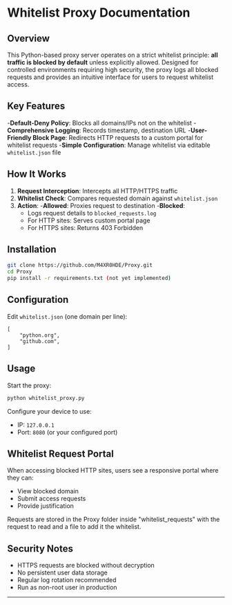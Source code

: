 # Whitelist Proxy Documentation

## Overview
This Python-based proxy server operates on a strict whitelist principle: **all traffic is blocked by default** unless explicitly allowed. Designed for controlled environments requiring high security, the proxy logs all blocked requests and provides an intuitive interface for users to request whitelist access.

## Key Features
-**Default-Deny Policy**: Blocks all domains/IPs not on the whitelist
-**Comprehensive Logging**: Records timestamp, destination URL
-**User-Friendly Block Page**: Redirects HTTP requests to a custom portal for whitelist requests
-**Simple Configuration**: Manage whitelist via editable `whitelist.json` file

## How It Works
1. **Request Interception**: Intercepts all HTTP/HTTPS traffic
2. **Whitelist Check**: Compares requested domain against `whitelist.json`
3. **Action**:
   -**Allowed**: Proxies request to destination
   -**Blocked**:
     - Logs request details to `blocked_requests.log`
     - For HTTP sites: Serves custom portal page
     - For HTTPS sites: Returns 403 Forbidden

## Installation
```bash
git clone https://github.com/M4XR0HDE/Proxy.git
cd Proxy
pip install -r requirements.txt (not yet implemented)
```

## Configuration
Edit `whitelist.json` (one domain per line):
```
[
    "python.org",
    "github.com",
]
```

## Usage
Start the proxy:
```bash
python whitelist_proxy.py
```

Configure your device to use:
- IP: `127.0.0.1`
- Port: `8080` (or your configured port)

## Whitelist Request Portal
When accessing blocked HTTP sites, users see a responsive portal where they can:
- View blocked domain
- Submit access requests
- Provide justification

Requests are stored in the Proxy folder inside "whitelist_requests" with the request to read and a file to add it the whitelist.

## Security Notes
- HTTPS requests are blocked without decryption
- No persistent user data storage
- Regular log rotation recommended
- Run as non-root user in production

---
